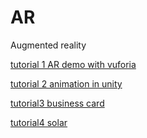 # AR
Augmented reality




[tutorial 1 AR demo with vuforia](https://chuanar.blogspot.com/2018/01/tutorial-1-ar-demo-with-vuforia.html)

[tutorial 2 animation in unity](https://chuanar.blogspot.com/2018/01/tutorial-2-animation-in-unity.html)

[tutorial3
business card](https://chuanar.blogspot.com/2018/01/tutorial-3-business-card.html)

[tutorial4 solar](https://chuanar.blogspot.com/2018/02/tutorial-4-ar-solar-system.html)
